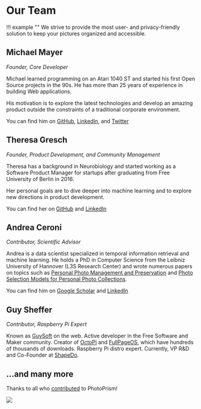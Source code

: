 # Our Team

!!! example ""
    We strive to provide the most user- and privacy-friendly solution to keep your pictures organized and accessible.

## Michael Mayer ##

*Founder, Core Developer*

Michael learned programming on an Atari 1040 ST and started his first Open Source projects in the 90s. He has more than 25 years of experience in building Web applications.

His motivation is to explore the latest technologies and develop an amazing product outside the constraints of a traditional corporate environment.

You can find him on [GitHub](https://github.com/lastzero), [LinkedIn](https://www.linkedin.com/in/lastzero/), and [Twitter](https://twitter.com/lastzero)

## Theresa Gresch ##

*Founder, Product Development, and Community Management*

Theresa has a background in Neurobiology and started working as a Software Product Manager for startups after graduating from Free University of Berlin in 2016.

Her personal goals are to dive deeper into machine learning and to explore new directions in product development.

You can find her on [GitHub](https://github.com/graciousgrey) and [LinkedIn](https://www.linkedin.com/in/theresa-gresch-886924103/)

## Andrea Ceroni ##

*Contributor, Scientific Advisor*

Andrea is a data scientist specialized in temporal information retrieval and machine learning.
He holds a PhD in Computer Science from the Leibniz University of Hannover (L3S Research Center) and wrote numerous papers on topics such as
[Personal Photo Management and Preservation](https://www.researchgate.net/profile/Andrea_Ceroni/publication/323222448_Personal_Photo_Management_and_Preservation/links/5a995f8da6fdcc3cbac8fa59/Personal-Photo-Management-and-Preservation.pdf)
and [Photo Selection Models for Personal Photo Collections](https://www.iti.gr/~bmezaris/publications/hmmp@icme2015_2_preprint.pdf).

You can find him on [Google Scholar](https://scholar.google.de/citations?user=JHsQY5YAAAAJ&hl=en) and [LinkedIn](https://www.linkedin.com/in/andrea-ceroni/)

## Guy Sheffer ##

*Contributor, Raspberry Pi Expert*

Known as [GuySoft](https://github.com/guysoft) on the web. Active developer in the Free Software and Maker community.
Creator of [OctoPi](https://github.com/guysoft/OctoPi) and [FullPageOS](https://github.com/guysoft/FullPageOS), 
which have hundreds of thousands of downloads. Raspberry Pi distro expert. 
Currently, VP R&D and Co-Founder at [ShapeDo](https://shapedo.com/).

## ...and many more ##

Thanks to all who [contributed](https://github.com/photoprism/photoprism/graphs/contributors) to PhotoPrism!

<a href="https://github.com/photoprism/photoprism/graphs/contributors">
  <img src="https://dl.photoprism.org/img/social/contibutors.svg" />
</a>